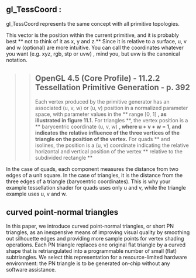 ## gl_TessCoord :  
gl_TessCoord represents the same concept with all primitive topologies.

This vector is the position within the current primitive, and it is probably best ** not to think of it as x, y and z.** Since it is relative to a surface, u, v and w (optional) are more intuitive. You can call the coordinates whatever you want (e.g. xyz, rgb, stp or uvw) , mind you, but uvw is the canonical notation.  
> 
>> ## OpenGL 4.5 (Core Profile) - 11.2.2 Tessellation Primitive Generation - p. 392<br> 
>>Each vertex produced by the primitive generator has an associated (u, v, w) or (u, v) position in a normalized parameter space, with parameter values in the ** range [0, 1] **, as illustrated in figure 11.1.** For triangles **, the vertex position is a ** barycentric coordinate (u, v, w) **, where u + v + w = 1, and indicates the relative influence of the three vertices of the triangle on the position of the vertex.** For quads ** and isolines, the position is a (u, v) coordinate indicating the relative horizontal and vertical position of the vertex ** relative to the subdivided rectangle **
>
In the case of quads, each component measures the distance from two edges of a unit square. In the case of triangles, it is the distance from the three edges of a triangle (barycentric coordinates). This is why your example tessellation shader for quads uses only u and v, while the triangle example uses u, v and w.  

## curved point-normal triangles  
In this paper, we introduce curved point-normal triangles, or
short PN triangles, as an inexpensive means of improving visual
quality by smoothing out silhouette edges and providing more sample
points for vertex shading operations. Each PN triangle replaces
one original flat triangle by a curved shape that is retriangulated into
a programmable number of small (flat) subtriangles. We select this
representation for a resource-limited hardware environment: the PN
triangle is to be generated on-chip without any software assistance.  
